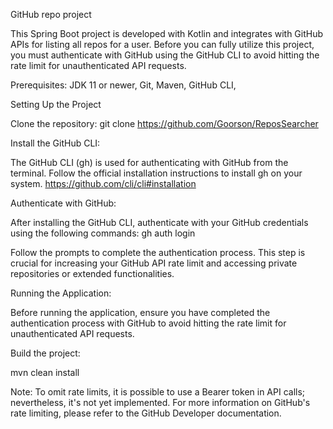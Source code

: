 GitHub repo project

This Spring Boot project is developed with Kotlin and integrates with GitHub APIs for listing all repos for a user. 
Before you can fully utilize this project, you must authenticate with GitHub using the GitHub CLI to avoid hitting the rate limit for unauthenticated API requests.

Prerequisites:
JDK 11 or newer,
Git,
Maven,
GitHub CLI,

Setting Up the Project

Clone the repository:
git clone https://github.com/Goorson/ReposSearcher

Install the GitHub CLI:

The GitHub CLI (gh) is used for authenticating with GitHub from the terminal. Follow the official installation instructions to install gh on your system.
https://github.com/cli/cli#installation

Authenticate with GitHub:

After installing the GitHub CLI, authenticate with your GitHub credentials using the following commands:
gh auth login

Follow the prompts to complete the authentication process. This step is crucial for increasing your GitHub API rate limit and accessing private repositories or extended functionalities.

Running the Application:

Before running the application, ensure you have completed the authentication process with GitHub to avoid hitting the rate limit for unauthenticated API requests.

Build the project:

mvn clean install

Note: To omit rate limits, it is possible to use a Bearer token in API calls; nevertheless, it's not yet implemented. For more information on GitHub's rate limiting, please refer to the GitHub Developer documentation.


